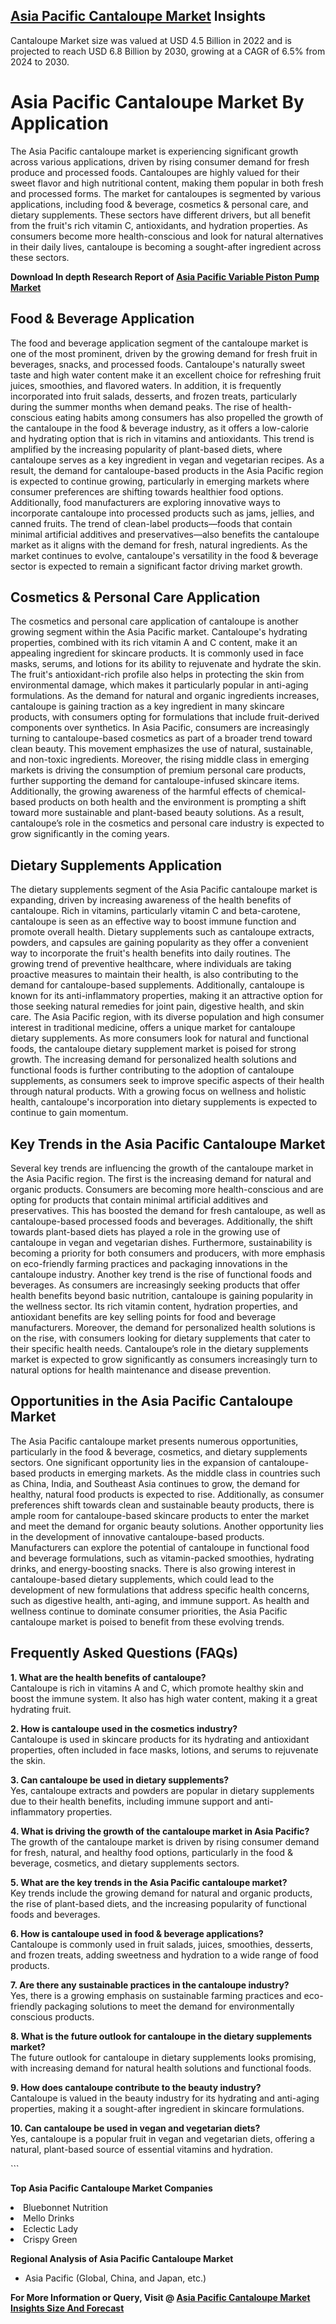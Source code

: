 <h2><a href="https://www.verifiedmarketreports.com/download-sample/?rid=504893&amp;utm_source=Github-Feb&amp;utm_medium=219" target="_blank">Asia Pacific Cantaloupe Market</a> Insights</h2><p>Cantaloupe Market size was valued at USD 4.5 Billion in 2022 and is projected to reach USD 6.8 Billion by 2030, growing at a CAGR of 6.5% from 2024 to 2030.</p><p><h1>Asia Pacific Cantaloupe Market By Application</h1> <p>The Asia Pacific cantaloupe market is experiencing significant growth across various applications, driven by rising consumer demand for fresh produce and processed foods. Cantaloupes are highly valued for their sweet flavor and high nutritional content, making them popular in both fresh and processed forms. The market for cantaloupes is segmented by various applications, including food & beverage, cosmetics & personal care, and dietary supplements. These sectors have different drivers, but all benefit from the fruit's rich vitamin C, antioxidants, and hydration properties. As consumers become more health-conscious and look for natural alternatives in their daily lives, cantaloupe is becoming a sought-after ingredient across these sectors. <p><strong>Download In depth Research Report of <a href="https://www.verifiedmarketreports.com/download-sample/?rid=236118&amp;utm_source=Pulse-Dec&amp;utm_medium=219" target="_blank">Asia Pacific Variable Piston Pump Market</a></strong></p></p> <h2>Food & Beverage Application</h2> <p>The food and beverage application segment of the cantaloupe market is one of the most prominent, driven by the growing demand for fresh fruit in beverages, snacks, and processed foods. Cantaloupe's naturally sweet taste and high water content make it an excellent choice for refreshing fruit juices, smoothies, and flavored waters. In addition, it is frequently incorporated into fruit salads, desserts, and frozen treats, particularly during the summer months when demand peaks. The rise of health-conscious eating habits among consumers has also propelled the growth of the cantaloupe in the food & beverage industry, as it offers a low-calorie and hydrating option that is rich in vitamins and antioxidants. This trend is amplified by the increasing popularity of plant-based diets, where cantaloupe serves as a key ingredient in vegan and vegetarian recipes. As a result, the demand for cantaloupe-based products in the Asia Pacific region is expected to continue growing, particularly in emerging markets where consumer preferences are shifting towards healthier food options. Additionally, food manufacturers are exploring innovative ways to incorporate cantaloupe into processed products such as jams, jellies, and canned fruits. The trend of clean-label products—foods that contain minimal artificial additives and preservatives—also benefits the cantaloupe market as it aligns with the demand for fresh, natural ingredients. As the market continues to evolve, cantaloupe's versatility in the food & beverage sector is expected to remain a significant factor driving market growth. <h2>Cosmetics & Personal Care Application</h2> <p>The cosmetics and personal care application of cantaloupe is another growing segment within the Asia Pacific market. Cantaloupe's hydrating properties, combined with its rich vitamin A and C content, make it an appealing ingredient for skincare products. It is commonly used in face masks, serums, and lotions for its ability to rejuvenate and hydrate the skin. The fruit's antioxidant-rich profile also helps in protecting the skin from environmental damage, which makes it particularly popular in anti-aging formulations. As the demand for natural and organic ingredients increases, cantaloupe is gaining traction as a key ingredient in many skincare products, with consumers opting for formulations that include fruit-derived components over synthetics. In Asia Pacific, consumers are increasingly turning to cantaloupe-based cosmetics as part of a broader trend toward clean beauty. This movement emphasizes the use of natural, sustainable, and non-toxic ingredients. Moreover, the rising middle class in emerging markets is driving the consumption of premium personal care products, further supporting the demand for cantaloupe-infused skincare items. Additionally, the growing awareness of the harmful effects of chemical-based products on both health and the environment is prompting a shift toward more sustainable and plant-based beauty solutions. As a result, cantaloupe’s role in the cosmetics and personal care industry is expected to grow significantly in the coming years. <h2>Dietary Supplements Application</h2> <p>The dietary supplements segment of the Asia Pacific cantaloupe market is expanding, driven by increasing awareness of the health benefits of cantaloupe. Rich in vitamins, particularly vitamin C and beta-carotene, cantaloupe is seen as an effective way to boost immune function and promote overall health. Dietary supplements such as cantaloupe extracts, powders, and capsules are gaining popularity as they offer a convenient way to incorporate the fruit's health benefits into daily routines. The growing trend of preventive healthcare, where individuals are taking proactive measures to maintain their health, is also contributing to the demand for cantaloupe-based supplements. Additionally, cantaloupe is known for its anti-inflammatory properties, making it an attractive option for those seeking natural remedies for joint pain, digestive health, and skin care. The Asia Pacific region, with its diverse population and high consumer interest in traditional medicine, offers a unique market for cantaloupe dietary supplements. As more consumers look for natural and functional foods, the cantaloupe dietary supplement market is poised for strong growth. The increasing demand for personalized health solutions and functional foods is further contributing to the adoption of cantaloupe supplements, as consumers seek to improve specific aspects of their health through natural products. With a growing focus on wellness and holistic health, cantaloupe's incorporation into dietary supplements is expected to continue to gain momentum. <h2>Key Trends in the Asia Pacific Cantaloupe Market</h2> <p>Several key trends are influencing the growth of the cantaloupe market in the Asia Pacific region. The first is the increasing demand for natural and organic products. Consumers are becoming more health-conscious and are opting for products that contain minimal artificial additives and preservatives. This has boosted the demand for fresh cantaloupe, as well as cantaloupe-based processed foods and beverages. Additionally, the shift towards plant-based diets has played a role in the growing use of cantaloupe in vegan and vegetarian dishes. Furthermore, sustainability is becoming a priority for both consumers and producers, with more emphasis on eco-friendly farming practices and packaging innovations in the cantaloupe industry. Another key trend is the rise of functional foods and beverages. As consumers are increasingly seeking products that offer health benefits beyond basic nutrition, cantaloupe is gaining popularity in the wellness sector. Its rich vitamin content, hydration properties, and antioxidant benefits are key selling points for food and beverage manufacturers. Moreover, the demand for personalized health solutions is on the rise, with consumers looking for dietary supplements that cater to their specific health needs. Cantaloupe’s role in the dietary supplements market is expected to grow significantly as consumers increasingly turn to natural options for health maintenance and disease prevention. <h2>Opportunities in the Asia Pacific Cantaloupe Market</h2> <p>The Asia Pacific cantaloupe market presents numerous opportunities, particularly in the food & beverage, cosmetics, and dietary supplements sectors. One significant opportunity lies in the expansion of cantaloupe-based products in emerging markets. As the middle class in countries such as China, India, and Southeast Asia continues to grow, the demand for healthy, natural food products is expected to rise. Additionally, as consumer preferences shift towards clean and sustainable beauty products, there is ample room for cantaloupe-based skincare products to enter the market and meet the demand for organic beauty solutions. Another opportunity lies in the development of innovative cantaloupe-based products. Manufacturers can explore the potential of cantaloupe in functional food and beverage formulations, such as vitamin-packed smoothies, hydrating drinks, and energy-boosting snacks. There is also growing interest in cantaloupe-based dietary supplements, which could lead to the development of new formulations that address specific health concerns, such as digestive health, anti-aging, and immune support. As health and wellness continue to dominate consumer priorities, the Asia Pacific cantaloupe market is poised to benefit from these evolving trends. <h2>Frequently Asked Questions (FAQs)</h2> <p><strong>1. What are the health benefits of cantaloupe?</strong><br> Cantaloupe is rich in vitamins A and C, which promote healthy skin and boost the immune system. It also has high water content, making it a great hydrating fruit.</p> <p><strong>2. How is cantaloupe used in the cosmetics industry?</strong><br> Cantaloupe is used in skincare products for its hydrating and antioxidant properties, often included in face masks, lotions, and serums to rejuvenate the skin.</p> <p><strong>3. Can cantaloupe be used in dietary supplements?</strong><br> Yes, cantaloupe extracts and powders are popular in dietary supplements due to their health benefits, including immune support and anti-inflammatory properties.</p> <p><strong>4. What is driving the growth of the cantaloupe market in Asia Pacific?</strong><br> The growth of the cantaloupe market is driven by rising consumer demand for fresh, natural, and healthy food options, particularly in the food & beverage, cosmetics, and dietary supplements sectors.</p> <p><strong>5. What are the key trends in the Asia Pacific cantaloupe market?</strong><br> Key trends include the growing demand for natural and organic products, the rise of plant-based diets, and the increasing popularity of functional foods and beverages.</p> <p><strong>6. How is cantaloupe used in food & beverage applications?</strong><br> Cantaloupe is commonly used in fruit salads, juices, smoothies, desserts, and frozen treats, adding sweetness and hydration to a wide range of food products.</p> <p><strong>7. Are there any sustainable practices in the cantaloupe industry?</strong><br> Yes, there is a growing emphasis on sustainable farming practices and eco-friendly packaging solutions to meet the demand for environmentally conscious products.</p> <p><strong>8. What is the future outlook for cantaloupe in the dietary supplements market?</strong><br> The future outlook for cantaloupe in dietary supplements looks promising, with increasing demand for natural health solutions and functional foods.</p> <p><strong>9. How does cantaloupe contribute to the beauty industry?</strong><br> Cantaloupe is valued in the beauty industry for its hydrating and anti-aging properties, making it a sought-after ingredient in skincare formulations.</p> <p><strong>10. Can cantaloupe be used in vegan and vegetarian diets?</strong><br> Yes, cantaloupe is a popular fruit in vegan and vegetarian diets, offering a natural, plant-based source of essential vitamins and hydration.</p> ```</p><p><strong>Top Asia Pacific Cantaloupe Market Companies</strong></p><div data-test-id=""><p><li>Bluebonnet Nutrition</li><li> Mello Drinks</li><li> Eclectic Lady</li><li> Crispy Green</li></p><div><strong>Regional Analysis of&nbsp;Asia Pacific Cantaloupe Market</strong></div><ul><li dir="ltr"><p dir="ltr">Asia Pacific (Global, China, and Japan, etc.)</p></li></ul><p><strong>For More Information or Query, Visit @&nbsp;</strong><strong><a href="https://www.verifiedmarketreports.com/product/cantaloupe-market-size-and-forecast/?utm_source=Github-Feb&amp;utm_medium=219" target="_blank">Asia Pacific Cantaloupe Market Insights Size And Forecast</a></strong></p></div><h2>&nbsp;</h2><div data-test-id="">&nbsp;</div>
